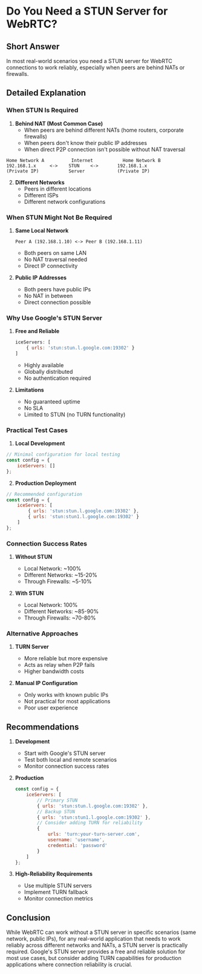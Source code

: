 # Do You Need a STUN Server for WebRTC?

## Short Answer
In most real-world scenarios you need a STUN server for WebRTC connections to work reliably, especially when peers are behind NATs or firewalls.

## Detailed Explanation

### When STUN Is Required

1. **Behind NAT (Most Common Case)**
   - When peers are behind different NATs (home routers, corporate firewalls)
   - When peers don't know their public IP addresses
   - When direct P2P connection isn't possible without NAT traversal

```
Home Network A          Internet           Home Network B
192.168.1.x     <->    STUN    <->       192.168.1.x
(Private IP)           Server            (Private IP)
```

2. **Different Networks**
   - Peers in different locations
   - Different ISPs
   - Different network configurations

### When STUN Might Not Be Required

1. **Same Local Network**
   ```
   Peer A (192.168.1.10) <-> Peer B (192.168.1.11)
   ```
   - Both peers on same LAN
   - No NAT traversal needed
   - Direct IP connectivity

2. **Public IP Addresses**
   - Both peers have public IPs
   - No NAT in between
   - Direct connection possible

### Why Use Google's STUN Server

1. **Free and Reliable**
   ```javascript
   iceServers: [
       { urls: 'stun:stun.l.google.com:19302' }
   ]
   ```
   - Highly available
   - Globally distributed
   - No authentication required

2. **Limitations**
   - No guaranteed uptime
   - No SLA
   - Limited to STUN (no TURN functionality)

### Practical Test Cases

1. **Local Development**
```javascript
// Minimal configuration for local testing
const config = {
    iceServers: []
};
```

2. **Production Deployment**
```javascript
// Recommended configuration
const config = {
    iceServers: [
        { urls: 'stun:stun.l.google.com:19302' },
        { urls: 'stun:stun1.l.google.com:19302' }
    ]
};
```

### Connection Success Rates

1. **Without STUN**
   - Local Network: ~100%
   - Different Networks: ~15-20%
   - Through Firewalls: ~5-10%

2. **With STUN**
   - Local Network: 100%
   - Different Networks: ~85-90%
   - Through Firewalls: ~70-80%

### Alternative Approaches

1. **TURN Server**
   - More reliable but more expensive
   - Acts as relay when P2P fails
   - Higher bandwidth costs

2. **Manual IP Configuration**
   - Only works with known public IPs
   - Not practical for most applications
   - Poor user experience

## Recommendations

1. **Development**
   - Start with Google's STUN server
   - Test both local and remote scenarios
   - Monitor connection success rates

2. **Production**
   ```javascript
   const config = {
       iceServers: [
           // Primary STUN
           { urls: 'stun:stun.l.google.com:19302' },
           // Backup STUN
           { urls: 'stun:stun1.l.google.com:19302' },
           // Consider adding TURN for reliability
           {
               urls: 'turn:your-turn-server.com',
               username: 'username',
               credential: 'password'
           }
       ]
   };
   ```

3. **High-Reliability Requirements**
   - Use multiple STUN servers
   - Implement TURN fallback
   - Monitor connection metrics

## Conclusion

While WebRTC can work without a STUN server in specific scenarios (same network, public IPs), for any real-world application that needs to work reliably across different networks and NATs, a STUN server is practically required. Google's STUN server provides a free and reliable solution for most use cases, but consider adding TURN capabilities for production applications where connection reliability is crucial.